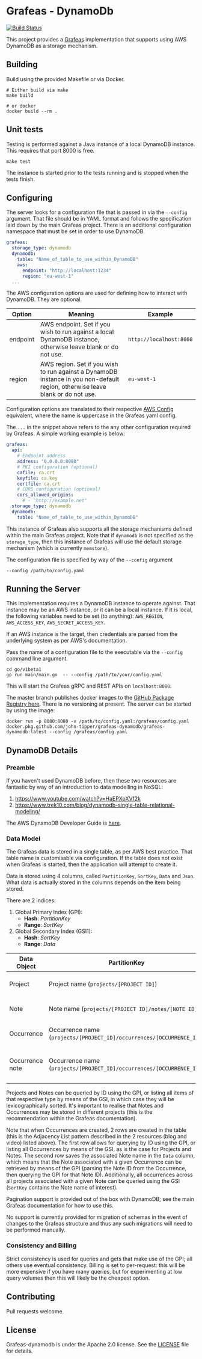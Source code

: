 # Grafeas - DynamoDb

[![Build Status](https://github.com/john-tipper/grafeas-dynamodb/workflows/GitHub%20Actions/badge.svg)](https://github.com/john-tipper/grafeas-dynamodb/actions)

This project provides a [Grafeas](https://github.com/grafeas/grafeas) implementation that supports using AWS DynamoDB as a storage mechanism.

## Building

Build using the provided Makefile or via Docker.

```shell
# Either build via make
make build

# or docker
docker build --rm .
```

## Unit tests

Testing is performed against a Java instance of a local DynamoDB instance.  This requires that port 8000 is free.

```shell
make test
```

The instance is started prior to the tests running and is stopped when the tests finish.  

## Configuring

The server looks for a configuration file that is passed in via the `--config` argument.  That file should be in YAML format and follows the specification laid down by the main Grafeas project.  There is an additional configuration namespace that must be set in order to use DynamoDB.

```yaml
grafeas:
  storage_type: dynamodb
  dynamodb:
    table: "Name_of_table_to_use_within_DynamoDB"
    aws:
      endpoint: "http://localhost:1234"
      region: "eu-west-1" 
  ...
```

The AWS configuration options are used for defining how to interact with DynamoDB.  They are optional.

| Option        | Meaning           | Example  |
| ------------- |-------------| -----|
| endpoint      | AWS endpoint.  Set if you wish to run against a local DynamoDB instance, otherwise leave blank or do not use. | `http://localhost:8000` |
| region      | AWS region.  Set if you wish to run against a DynamoDB instance in you non-default region, otherwise leave blank or do not use. | `eu-west-1` |

Configuration options are translated to their respective [AWS Config](https://docs.aws.amazon.com/sdk-for-go/api/aws/#Config) equivalent, where the name is uppercase in the Grafeas yaml config. 

The `...` in the snippet above refers to the any other configuration required by Grafeas.  A simple working example is below:
```yaml
grafeas:
  api:
    # Endpoint address
    address: "0.0.0.0:8080"
    # PKI configuration (optional)
    cafile: ca.crt
    keyfile: ca.key
    certfile: ca.crt
    # CORS configuration (optional)
    cors_allowed_origins:
      # - "http://example.net"
  storage_type: dynamodb
  dynamodb:
    table: "Name_of_table_to_use_within_DynamoDB"
```

This instance of Grafeas also supports all the storage mechanisms defined within the main Grafeas project.  Note that if `dynamodb` is not specified as the `storage_type`, then this instance of Grafeas will use the default storage mechanism (which is currently `memstore`).

The configuration file is specified by way of the `--config` argument
```shell
--config /path/to/config.yaml
```

## Running the Server

This implementation requires a DynamoDB instance to operate against.  That instance may be an AWS instance, or it can be a local instance.  If it is local, the following variables need to be set (to anything): `AWS_REGION`, `AWS_ACCESS_KEY`, `AWS_SECRET_ACCESS_KEY`.

If an AWS instance is the target, then credentials are parsed from the underlying system as per AWS's documentation.

Pass the name of a configuration file to the executable via the `--config` command line argument.    

```shell
cd go/v1beta1
go run main/main.go  -- --config /path/to/your/config.yaml
```

This will start the Grafeas gRPC and REST APIs on `localhost:8080`.

The master branch publishes docker images to the [GitHub Package Registry here](https://github.com/john-tipper/grafeas-dynamodb/packages/).  There is no versioning at present.  The server can be started by using the image:

```shell
docker run -p 8080:8080 -v /path/to/config.yaml:/grafeas/config.yaml docker.pkg.github.com/john-tipper/grafeas-dynamodb/grafeas-dynamodb:latest --config /grafeas/config.yaml
```

## DynamoDB Details

### Preamble

If you haven't used DynamoDB before, then these two resources are fantastic by way of an introduction to data modelling in NoSQL:

1. https://www.youtube.com/watch?v=HaEPXoXVf2k
2. https://www.trek10.com/blog/dynamodb-single-table-relational-modeling/

The AWS DynamoDB Developer Guide is [here](https://docs.aws.amazon.com/amazondynamodb/latest/developerguide/Introduction.html).

### Data Model

The Grafeas data is stored in a single table, as per AWS best practice.  That table name is customisable via configuration.  If the table does not exist when Grafeas is started, then the application will attempt to create it.

Data is stored using 4 columns, called `PartitionKey`, `SortKey`, `Data` and `Json`.  What data is actually stored in the columns depends on the item being stored.

There are 2 indices:

1. Global Primary Index (GPI):
   - **Hash**:  *PartitionKey*
   - **Range**: *SortKey*
2. Global Secondary Index (GSI1):
   - **Hash**:  *SortKey*
   - **Range**: *Data*


|  Data Object          | PartitionKey | SortKey | Data | Json |
| ------------- |-------------|-------------|-------------|-------------|
| Project | Project name (`projects/[PROJECT ID]`) | `"PROJECT"` | Project name (`projects/[PROJECT ID]`) | Json representation of Project |
| Note | Note name (`projects/[PROJECT ID]/notes/[NOTE ID]`) | `"NOTE"` | Project name (`projects/[PROJECT ID]`) | Json representation of Note |
| Occurrence | Occurrence name (`projects/[PROJECT_ID]/occurrences/[OCCURRENCE_ID]`) | `"OCCURRENCE"` | Project ID | Json representation of Occurrence |
| Occurrence note | Occurrence name (`projects/[PROJECT_ID]/occurrences/[OCCURRENCE_ID]`) | Note name (`projects/[NOTE PROJECT ID]/notes/[NOTE ID]`) | Occurrence name (`projects/[PROJECT_ID]/occurrences/[OCCURRENCE_ID]`) | Json representation of Occurrence |

Projects and Notes can be queried by ID using the GPI, or listing all items of that respective type by means of the GSI, in which case they will be lexicographically sorted.  It's important to realise that Notes and Occurrences may be stored in different projects (this is the recommendation within the Grafeas documentation).

Note that when Occurrences are created, 2 rows are created in the table (this is the Adjacency List pattern described in the 2 resources (blog and video) listed above).  The first row allows for querying by ID using the GPI, or listing all Occurrences by means of the GSI, as is the case for Projects and Notes.  The second row saves the associated Note name in the `Data` column, which means that the Note associated with a given Occurrence can be retrieved by means of the GPI (parsing the Note ID from the Occurrence, then querying the GPI for that Note ID).  Additionally, all occurrences across all projects associated with a given Note can be queried using the GSI (`SortKey` contains the Note name of interest). 

Pagination support is provided out of the box with DynamoDB; see the main Grafeas documentation for how to use this.

No support is currently provided for migration of schemas in the event of changes to the Grafeas structure and thus any such migrations will need to be performed manually.

### Consistency and Billing

Strict consistency is used for queries and gets that make use of the GPI; all others use eventual consistency.
Billing is set to per-request: this will be more expensive if you have many queries, but for experimenting at low query volumes then this will likely be the cheapest option. 

## Contributing

Pull requests welcome.

## License

Grafeas-dynamodb is under the Apache 2.0 license. See the [LICENSE](LICENSE) file for details.
